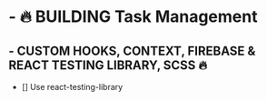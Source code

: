 # - 🔥 BUILDING Task Management 
## - CUSTOM HOOKS, CONTEXT, FIREBASE & REACT TESTING LIBRARY, SCSS 🔥

- [] Use react-testing-library